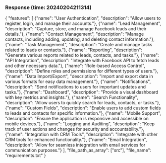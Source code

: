 ### Response (time: 20240204211314)

{
    "features": [
        {"name": "User Authentication", "description": "Allow users to register, login, and manage their accounts."},
        {"name": "Lead Management", "description": "Capture, store, and manage Facebook leads and their details."},
        {"name": "Contact Management", "description": "Manage contacts, including adding, updating, and deleting contact information."},
        {"name": "Task Management", "description": "Create and manage tasks related to leads or contacts."},
        {"name": "Reporting", "description": "Generate various reports related to leads, contacts, and tasks."},
        {"name": "API Integration", "description": "Integrate with Facebook API to fetch leads and other necessary data."},
        {"name": "Role-based Access Control", "description": "Define roles and permissions for different types of users."},
        {"name": "Data Import/Export", "description": "Import and export data in various formats for easy data management."},
        {"name": "Notifications", "description": "Send notifications to users for important updates and tasks."},
        {"name": "Dashboard", "description": "Provide a visual dashboard with key metrics and insights."},
        {"name": "Search Functionality", "description": "Allow users to quickly search for leads, contacts, or tasks."},
        {"name": "Custom Fields", "description": "Enable users to add custom fields to leads and contacts for specific information."},
        {"name": "Mobile Support", "description": "Ensure the application is responsive and accessible on mobile devices."},
        {"name": "Logging and Auditing", "description": "Keep track of user actions and changes for security and accountability."},
        {"name": "Integration with CRM Tools", "description": "Integrate with other CRM tools for enhanced functionality."},
        {"name": "Email Integration", "description": "Allow for seamless integration with email services for communication purposes."}
    ],
    "file_path_as_array": ["src"],
    "file_name": "requirements.txt"
}